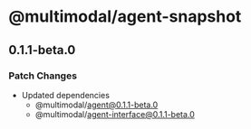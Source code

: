 # @multimodal/agent-snapshot

## 0.1.1-beta.0

### Patch Changes

- Updated dependencies
  - @multimodal/agent@0.1.1-beta.0
  - @multimodal/agent-interface@0.1.1-beta.0
